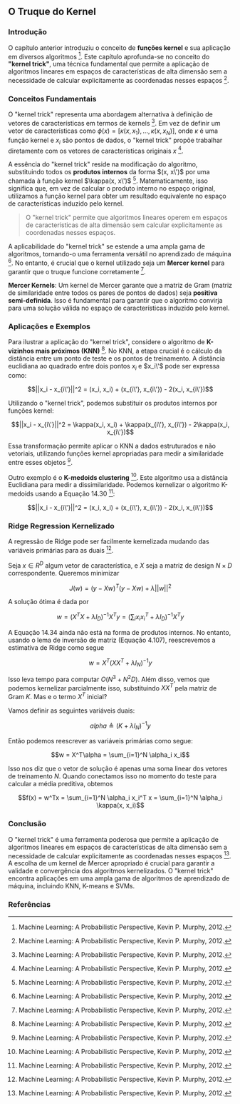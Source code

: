 ## O Truque do Kernel

### Introdução
O capítulo anterior introduziu o conceito de **funções kernel** e sua aplicação em diversos algoritmos [^1]. Este capítulo aprofunda-se no conceito do **"kernel trick"**, uma técnica fundamental que permite a aplicação de algoritmos lineares em espaços de características de alta dimensão sem a necessidade de calcular explicitamente as coordenadas nesses espaços [^1].

### Conceitos Fundamentais

O "kernel trick" representa uma abordagem alternativa à definição de vetores de características em termos de kernels [^1]. Em vez de definir um vetor de características como $\phi(x) = [\kappa(x, x_1), ..., \kappa(x, x_N)]$, onde $\kappa$ é uma função kernel e $x_i$ são pontos de dados, o "kernel trick" propõe trabalhar diretamente com os vetores de características originais $x$ [^1].

A essência do "kernel trick" reside na modificação do algoritmo, substituindo todos os **produtos internos** da forma $(x, x\')$ por uma chamada à função kernel $\kappa(x, x\')$ [^1]. Matematicamente, isso significa que, em vez de calcular o produto interno no espaço original, utilizamos a função kernel para obter um resultado equivalente no espaço de características induzido pelo kernel.

> O "kernel trick" permite que algoritmos lineares operem em espaços de características de alta dimensão sem calcular explicitamente as coordenadas nesses espaços.

A aplicabilidade do "kernel trick" se estende a uma ampla gama de algoritmos, tornando-o uma ferramenta versátil no aprendizado de máquina [^1]. No entanto, é crucial que o kernel utilizado seja um **Mercer kernel** para garantir que o truque funcione corretamente [^1].

**Mercer Kernels**: Um kernel de Mercer garante que a matriz de Gram (matriz de similaridade entre todos os pares de pontos de dados) seja **positiva semi-definida**. Isso é fundamental para garantir que o algoritmo convirja para uma solução válida no espaço de características induzido pelo kernel.

### Aplicações e Exemplos

Para ilustrar a aplicação do "kernel trick", considere o algoritmo de **K-vizinhos mais próximos (KNN)** [^1]. No KNN, a etapa crucial é o cálculo da distância entre um ponto de teste e os pontos de treinamento. A distância euclidiana ao quadrado entre dois pontos $x_i$ e $x_i\'$ pode ser expressa como:

$$||x_i - x_{i\'}||^2 = (x_i, x_i) + (x_{i\'}, x_{i\'}) - 2(x_i, x_{i\'})$$

Utilizando o "kernel trick", podemos substituir os produtos internos por funções kernel:

$$||x_i - x_{i\'}||^2 = \kappa(x_i, x_i) + \kappa(x_{i\'}, x_{i\'}) - 2\kappa(x_i, x_{i\'})$$

Essa transformação permite aplicar o KNN a dados estruturados e não vetoriais, utilizando funções kernel apropriadas para medir a similaridade entre esses objetos [^1].

Outro exemplo é o **K-medoids clustering** [^1]. Este algoritmo usa a distância Euclidiana para medir a dissimilaridade. Podemos kernelizar o algoritmo K-medoids usando a Equação 14.30 [^1]:

$$||x_i - x_{i\'}||^2 = (x_i, x_i) + (x_{i\'}, x_{i\'}) - 2(x_i, x_{i\'})$$

### Ridge Regression Kernelizado

A regressão de Ridge pode ser facilmente kernelizada mudando das variáveis primárias para as duais [^1].

Seja $x \in R^D$ algum vetor de característica, e $X$ seja a matriz de design $N \times D$ correspondente. Queremos minimizar

$$J(w) = (y - Xw)^T(y - Xw) + \lambda ||w||^2$$

A solução ótima é dada por

$$w = (X^TX + \lambda I_D)^{-1}X^Ty = (\sum_i x_ix_i^T + \lambda I_D)^{-1}X^Ty$$

A Equação 14.34 ainda não está na forma de produtos internos. No entanto, usando o lema de inversão de matriz (Equação 4.107), reescrevemos a estimativa de Ridge como segue

$$w = X^T(XX^T + \lambda I_N)^{-1}y$$

Isso leva tempo para computar $O(N^3 + N^2D)$. Além disso, vemos que podemos kernelizar parcialmente isso, substituindo $XX^T$ pela matriz de Gram $K$. Mas e o termo $X^T$ inicial?

Vamos definir as seguintes variáveis duais:

$$alpha \triangleq (K + \lambda I_N)^{-1}y$$

Então podemos reescrever as variáveis primárias como segue:

$$w = X^T\alpha = \sum_{i=1}^N \alpha_i x_i$$

Isso nos diz que o vetor de solução é apenas uma soma linear dos vetores de treinamento $N$. Quando conectamos isso no momento do teste para calcular a média preditiva, obtemos

$$f(x) = w^Tx = \sum_{i=1}^N \alpha_i x_i^T x = \sum_{i=1}^N \alpha_i \kappa(x, x_i)$$

### Conclusão

O "kernel trick" é uma ferramenta poderosa que permite a aplicação de algoritmos lineares em espaços de características de alta dimensão sem a necessidade de calcular explicitamente as coordenadas nesses espaços [^1]. A escolha de um kernel de Mercer apropriado é crucial para garantir a validade e convergência dos algoritmos kernelizados. O "kernel trick" encontra aplicações em uma ampla gama de algoritmos de aprendizado de máquina, incluindo KNN, K-means e SVMs.

### Referências
[^1]: Machine Learning: A Probabilistic Perspective, Kevin P. Murphy, 2012.

<!-- END -->